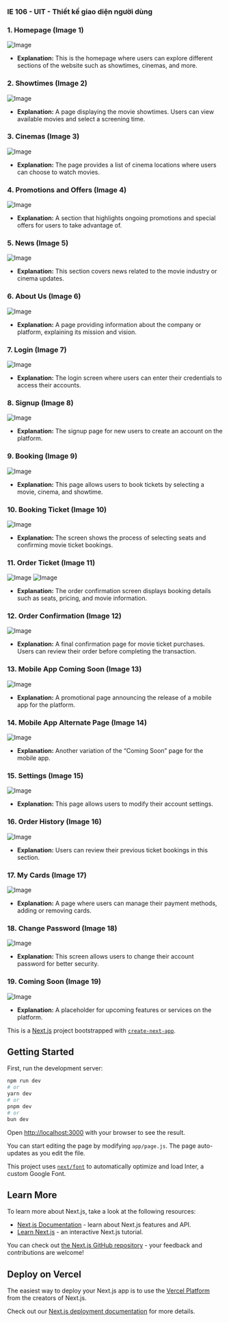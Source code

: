 ### IE 106 - UIT - Thiết kế giao diện người dùng

### 1. **Homepage (Image 1)**
   ![Image](https://github.com/user-attachments/assets/fc2fc61e-ef04-43e4-aebc-cfd7b1f0ba3c)
   - **Explanation:** This is the homepage where users can explore different sections of the website such as showtimes, cinemas, and more.

### 2. **Showtimes (Image 2)**
   ![Image](https://github.com/user-attachments/assets/83f1a4cf-136e-4575-8813-cd31fe3b66e8)
   - **Explanation:** A page displaying the movie showtimes. Users can view available movies and select a screening time.

### 3. **Cinemas (Image 3)**
   ![Image](https://github.com/user-attachments/assets/42dce045-a8e9-48bd-be00-20f1eab36108)
   - **Explanation:** The page provides a list of cinema locations where users can choose to watch movies.

### 4. **Promotions and Offers (Image 4)**
   ![Image](https://github.com/user-attachments/assets/8a9f5661-903d-4e1c-b4a1-c502a51cc95e)
   - **Explanation:** A section that highlights ongoing promotions and special offers for users to take advantage of.

### 5. **News (Image 5)**
   ![Image](https://github.com/user-attachments/assets/a0a5b8ff-f96a-459e-9349-5ba09fdb1fb1)
   - **Explanation:** This section covers news related to the movie industry or cinema updates.

### 6. **About Us (Image 6)**
   ![Image](https://github.com/user-attachments/assets/1f92bda1-d7fc-45e1-b142-5dcaedc09a31)
   - **Explanation:** A page providing information about the company or platform, explaining its mission and vision.

### 7. **Login (Image 7)**
   ![Image](https://github.com/user-attachments/assets/74920fa5-c56f-405c-977f-30b0901d77aa)
   - **Explanation:** The login screen where users can enter their credentials to access their accounts.

### 8. **Signup (Image 8)**
   ![Image](https://github.com/user-attachments/assets/37e77b86-484b-4ec7-9292-84bb4ebcefc1)
   - **Explanation:** The signup page for new users to create an account on the platform.

### 9. **Booking (Image 9)**
   ![Image](https://github.com/user-attachments/assets/5a43d2f5-9075-4e80-a6cf-a8fe18c7dcb2)
   - **Explanation:** This page allows users to book tickets by selecting a movie, cinema, and showtime.

### 10. **Booking Ticket (Image 10)**
   ![Image](https://github.com/user-attachments/assets/6c812f5a-58df-479e-90d7-335f0139b1d7)
   - **Explanation:** The screen shows the process of selecting seats and confirming movie ticket bookings.

### 11. **Order Ticket (Image 11)**
   ![Image](https://github.com/user-attachments/assets/e2830a82-e345-4db8-9544-a7cd3b6dde73)
   ![Image](https://github.com/user-attachments/assets/2f2954ad-18f5-4be5-a309-620b48aae537)
   - **Explanation:** The order confirmation screen displays booking details such as seats, pricing, and movie information.

### 12. **Order Confirmation (Image 12)**
   ![Image](https://github.com/user-attachments/assets/e7ba796a-72ba-4d27-8043-f2c7d8b349f0)
   - **Explanation:** A final confirmation page for movie ticket purchases. Users can review their order before completing the transaction.

### 13. **Mobile App Coming Soon (Image 13)**
   ![Image](https://github.com/user-attachments/assets/5ca1f007-f409-408c-831a-45385522f487)
   - **Explanation:** A promotional page announcing the release of a mobile app for the platform.

### 14. **Mobile App Alternate Page (Image 14)**
   ![Image](https://github.com/user-attachments/assets/e33c9015-b391-4da1-a361-ef6aec8a0473)
   - **Explanation:** Another variation of the “Coming Soon” page for the mobile app.

### 15. **Settings (Image 15)**
   ![Image](https://github.com/user-attachments/assets/e41c2dbb-0d37-45d6-adaa-3addd3b9eb0f)
   - **Explanation:** This page allows users to modify their account settings.

### 16. **Order History (Image 16)**
   ![Image](https://github.com/user-attachments/assets/f5efc033-5f0c-4cd6-b802-8b9f9b96b026)
   - **Explanation:** Users can review their previous ticket bookings in this section.

### 17. **My Cards (Image 17)**
   ![Image](https://github.com/user-attachments/assets/40208726-deca-4458-8a0a-3ef1d595155b)
   - **Explanation:** A page where users can manage their payment methods, adding or removing cards.

### 18. **Change Password (Image 18)**
   ![Image](https://github.com/user-attachments/assets/ade6e3ca-0a6c-44ac-8026-0e35fef6e42f)
   - **Explanation:** This screen allows users to change their account password for better security.

### 19. **Coming Soon (Image 19)**
   ![Image](https://github.com/user-attachments/assets/688bb191-4888-4bca-9845-cc8bd4768c90)
   - **Explanation:** A placeholder for upcoming features or services on the platform. 





This is a [Next.js](https://nextjs.org/) project bootstrapped with [`create-next-app`](https://github.com/vercel/next.js/tree/canary/packages/create-next-app).

## Getting Started

First, run the development server:

```bash
npm run dev
# or
yarn dev
# or
pnpm dev
# or
bun dev
```

Open [http://localhost:3000](http://localhost:3000) with your browser to see the result.

You can start editing the page by modifying `app/page.js`. The page auto-updates as you edit the file.

This project uses [`next/font`](https://nextjs.org/docs/basic-features/font-optimization) to automatically optimize and load Inter, a custom Google Font.

## Learn More

To learn more about Next.js, take a look at the following resources:

- [Next.js Documentation](https://nextjs.org/docs) - learn about Next.js features and API.
- [Learn Next.js](https://nextjs.org/learn) - an interactive Next.js tutorial.

You can check out [the Next.js GitHub repository](https://github.com/vercel/next.js/) - your feedback and contributions are welcome!

## Deploy on Vercel

The easiest way to deploy your Next.js app is to use the [Vercel Platform](https://vercel.com/new?utm_medium=default-template&filter=next.js&utm_source=create-next-app&utm_campaign=create-next-app-readme) from the creators of Next.js.

Check out our [Next.js deployment documentation](https://nextjs.org/docs/deployment) for more details.
